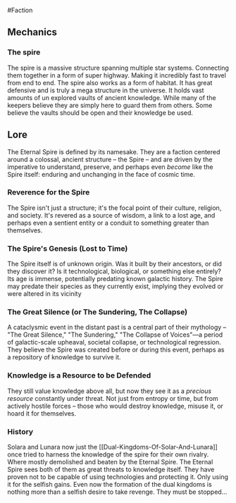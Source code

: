 #Faction
## Mechanics

### The spire

The spire is a massive structure spanning multiple star systems. Connecting them together in a form of super highway. Making it incredibly fast to travel from end to end. The spire also works as a form of habitat. It has great defensive and is truly a mega structure in the universe. It holds vast amounts of un explored vaults of ancient knowledge. While many of the keepers believe they are simply here to guard them from others. Some believe the vaults should be open and their knowledge be used.
## Lore

The Eternal Spire is defined by its namesake. They are a faction centered around a colossal, ancient structure – the Spire – and are driven by the imperative to understand, preserve, and perhaps even _become_ like the Spire itself: enduring and unchanging in the face of cosmic time.

### Reverence for the Spire

The Spire isn't just a structure; it's the focal point of their culture, religion, and society. It's revered as a source of wisdom, a link to a lost age, and perhaps even a sentient entity or a conduit to something greater than themselves.

### The Spire's Genesis (Lost to Time) 

The Spire itself is of unknown origin. Was it built by their ancestors, or did they discover it? Is it technological, biological, or something else entirely? Its age is immense, potentially predating known galactic history. The Spire may predate their species as they currently exist, implying they evolved or were altered in its vicinity

### The Great Silence (or The Sundering, The Collapse)

A cataclysmic event in the distant past is a central part of their mythology – "The Great Silence," "The Sundering," "The Collapse of Voices"—a period of galactic-scale upheaval, societal collapse, or technological regression. They believe the Spire was created before or during this event, perhaps as a repository of knowledge to survive it.

### Knowledge is a Resource to be Defended

They still value knowledge above all, but now they see it as a _precious resource_ constantly under threat. Not just from entropy or time, but from actively hostile forces – those who would destroy knowledge, misuse it, or hoard it for themselves.

### History 

Solara and Lunara now just the [[Dual-Kingdoms-Of-Solar-And-Lunara]] once tried to harness the knowledge of the spire for their own rivalry. Where mostly demolished and beaten by the Eternal Spire. The Eternal Spire sees both of them as great threats to knowledge itself. They have proven not to be capable of using technologies and protecting it. Only using it for the selfish gains. Even now the formation of the dual kingdoms is nothing more than a selfish desire to take revenge. They must be stopped...
